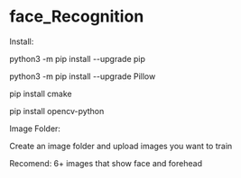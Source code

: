 # face_Recognition

Install:

python3 -m pip install --upgrade pip

python3 -m pip install --upgrade Pillow

pip install cmake

pip install opencv-python

Image Folder:

Create an image folder and upload images you want to train

Recomend: 6+ images that show face and forehead 
